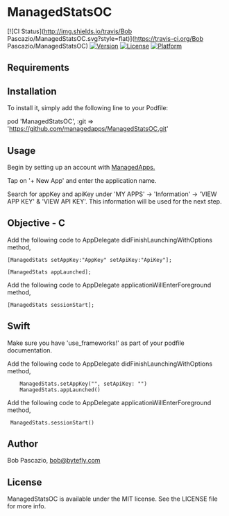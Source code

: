 # ManagedStatsOC

[![CI Status](http://img.shields.io/travis/Bob Pascazio/ManagedStatsOC.svg?style=flat)](https://travis-ci.org/Bob Pascazio/ManagedStatsOC)
[![Version](https://img.shields.io/cocoapods/v/ManagedStatsOC.svg?style=flat)](http://cocoapods.org/pods/ManagedStatsOC)
[![License](https://img.shields.io/cocoapods/l/ManagedStatsOC.svg?style=flat)](http://cocoapods.org/pods/ManagedStatsOC)
[![Platform](https://img.shields.io/cocoapods/p/ManagedStatsOC.svg?style=flat)](http://cocoapods.org/pods/ManagedStatsOC)


## Requirements

## Installation

To install it, simply add the following line to your Podfile:

pod 'ManagedStatsOC', :git => 'https://github.com/managedapps/ManagedStatsOC.git'

## Usage


Begin by setting up an account with [ManagedApps.](http://portal.managedapps.co) 

Tap on '+ New App' and enter the application name. 

Search for appKey and apiKey under 'MY APPS' -> 'Information' -> 'VIEW APP KEY' & 'VIEW API KEY'. This information will be used for the next step. 

## Objective - C

Add the following code to AppDelegate didFinishLaunchingWithOptions method,

 	[ManagedStats setAppKey:"AppKey" setApiKey:"ApiKey"];
 
    [ManagedStats appLaunched];


Add the following code to AppDelegate applicationWillEnterForeground method,

 	[ManagedStats sessionStart];
    


## Swift
Make sure you have 'use_frameworks!' as part of your podfile documentation. 


Add the following code to AppDelegate didFinishLaunchingWithOptions method,

		ManagedStats.setAppKey("", setApiKey: "")
        ManagedStats.appLaunched()
        
        
Add the following code to AppDelegate applicationWillEnterForeground method,

	 ManagedStats.sessionStart()
        
        
## Author

Bob Pascazio, bob@bytefly.com

## License

ManagedStatsOC is available under the MIT license. See the LICENSE file for more info.
